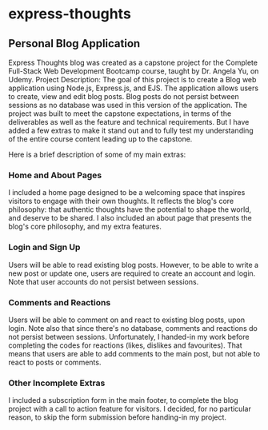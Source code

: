 # express-thoughts
## Personal Blog Application
Express Thoughts blog was created as a capstone project for the Complete Full-Stack Web Development Bootcamp course, taught by Dr. Angela Yu, on Udemy.
Project Description: The goal of this project is to create a Blog web application using Node.js, Express.js, and EJS. 
The application allows users to create, view and edit blog posts. Blog posts do not persist between sessions as no database was used in this version of the application.
The project was built to meet the capstone expectations, in terms of the deliverables as well as the feature and technical requirements. 
But I have added a few extras to make it stand out and to fully test my understanding of the entire course content leading up to the capstone.

Here is a brief description of some of my main extras:

### Home and About Pages
I included a home page designed to be a welcoming space that inspires visitors to engage with their own thoughts. 
It reflects the blog's core philosophy: that authentic thoughts have the potential to shape the world, and deserve to be shared. 
I also included an about page that presents the blog's core philosophy, and my extra features.

### Login and Sign Up
Users will be able to read existing blog posts. However, to be able to write a new post or update one, users are required to create an account and login. 
Note that user accounts do not persist between sessions.

### Comments and Reactions
Users will be able to comment on and react to existing blog posts, upon login. Note also that since there's no database, comments and reactions do not persist between sessions. 
Unfortunately, I handed-in my work before completing the codes for reactions (likes, dislikes and favourites). 
That means that users are able to add comments to the main post, but not able to react to posts or comments.

### Other Incomplete Extras
I included a subscription form in the main footer, to complete the blog project with a call to action feature for visitors. 
I decided, for no particular reason, to skip the form submission before handing-in my project.
